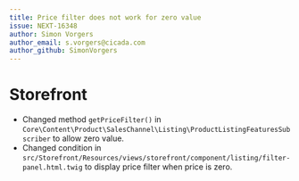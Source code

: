 ```yaml
---
title: Price filter does not work for zero value
issue: NEXT-16348
author: Simon Vorgers
author_email: s.vorgers@cicada.com
author_github: SimonVorgers
---
```

# Storefront
* Changed method `getPriceFilter()` in `Core\Content\Product\SalesChannel\Listing\ProductListingFeaturesSubscriber` to allow zero value.
* Changed condition  in `src/Storefront/Resources/views/storefront/component/listing/filter-panel.html.twig` to display price filter when price is zero.
